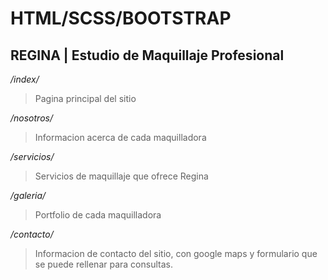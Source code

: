 # HTML/SCSS/BOOTSTRAP
## REGINA | Estudio de Maquillaje Profesional
*/index/*
>Pagina principal del sitio
>
*/nosotros/*
>Informacion acerca de cada maquilladora
>
*/servicios/*
>Servicios de maquillaje que ofrece Regina
>
*/galeria/*
>Portfolio de cada maquilladora
>
*/contacto/*
>Informacion de contacto del sitio, con google maps y formulario que se puede rellenar para consultas.
